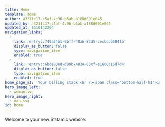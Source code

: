 ```yaml
---
title: Home
template: home
author: a3211c17-c5af-4c96-b5ab-a188d691e045
updated_by: a3211c17-c5af-4c96-b5ab-a188d691e045
updated_at: 1610142204
navigation_links:
  -
    link: 'entry::740ab4b1-6bff-48ab-82d5-cecbddb584fb'
    display_as_button: false
    type: navigation_item
    enabled: true
  -
    link: 'entry::6bde70ed-d89b-4834-83cf-e1668616d7d4'
    display_as_button: false
    type: navigation_item
    enabled: true
home_page_h1: 'Your billing stack <br /><span class="bottom-half-h1">is holding you back</span>'
hero_image_left:
  - woman.svg
hero_image_right:
  - man.svg
id: home
---
```

Welcome to your new Statamic website.